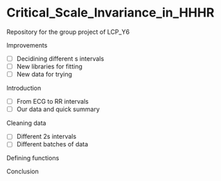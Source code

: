 # Critical_Scale_Invariance_in_HHHR<br />
Repository for the group project of LCP_Y6<br />

Improvements<br />
- [ ] Decidining different s intervals
- [ ] New libraries for fitting
- [ ] New data for trying

Introduction<br />
- [ ] From ECG to RR intervals<br />
- [ ] Our data and quick summary<br />

Cleaning data<br />
- [ ] Different 2s intervals<br />
- [ ] Different batches of data<br />

Defining functions<br />


Conclusion<br />
